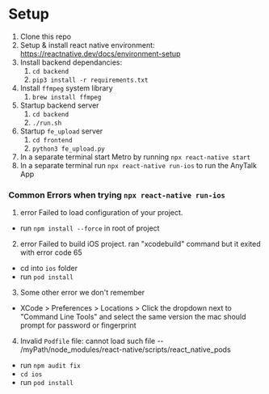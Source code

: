 # Setup

1. Clone this repo
2. Setup & install react native environment: https://reactnative.dev/docs/environment-setup
3. Install backend dependancies:
    1. `cd backend`
    2. `pip3 install -r requirements.txt`
4. Install `ffmpeg` system library
    1. `brew install ffmpeg`
5. Startup backend server
   1. `cd backend`
   2. `./run.sh`
6. Startup `fe_upload` server
   1. `cd frontend`
   2. `python3 fe_upload.py`
7. In a separate terminal start Metro by running `npx react-native start`
8. In a separate terminal run `npx react-native run-ios` to run the AnyTalk App

### Common Errors when trying `npx react-native run-ios`

1. error Failed to load configuration of your project.
- run `npm install --force` in root of project

2. error Failed to build iOS project. ran "xcodebuild" command but it exited with error code 65
 - cd into `ios` folder
- run `pod install`

3. Some other error we don't remember
- XCode > Preferences > Locations > Click the dropdown next to "Command Line Tools" and select the same version the mac should prompt for password or fingerprint

4. Invalid `Podfile` file: cannot load such file -- /myPath/node_modules/react-native/scripts/react_native_pods
- run `npm audit fix`
- `cd ios`
- run `pod install`
